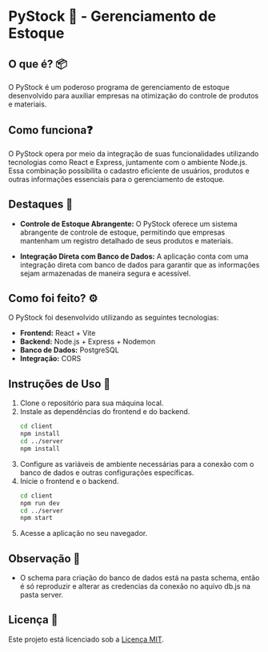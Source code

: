 # PyStock 🐍 - Gerenciamento de Estoque 

## O que é? 📦

O PyStock é um poderoso programa de gerenciamento de estoque desenvolvido para auxiliar empresas na otimização do controle de produtos e materiais.

## Como funciona❓

O PyStock opera por meio da integração de suas funcionalidades utilizando tecnologias como React e Express, juntamente com o ambiente Node.js. Essa combinação possibilita o cadastro eficiente de usuários, produtos e outras informações essenciais para o gerenciamento de estoque.

## Destaques 🚀

- **Controle de Estoque Abrangente:** O PyStock oferece um sistema abrangente de controle de estoque, permitindo que empresas mantenham um registro detalhado de seus produtos e materiais.

- **Integração Direta com Banco de Dados:** A aplicação conta com uma integração direta com banco de dados para garantir que as informações sejam armazenadas de maneira segura e acessível.

## Como foi feito? ⚙️

O PyStock foi desenvolvido utilizando as seguintes tecnologias:

- **Frontend:** React + Vite
- **Backend:** Node.js + Express + Nodemon
- **Banco de Dados:** PostgreSQL
- **Integração:** CORS

## Instruções de Uso 📝

1. Clone o repositório para sua máquina local.
2. Instale as dependências do frontend e do backend.
   ```bash
   cd client
   npm install
   cd ../server
   npm install
   ```
3. Configure as variáveis de ambiente necessárias para a conexão com o banco de dados e outras configurações específicas.
4. Inicie o frontend e o backend.
   ```bash
   cd client
   npm run dev
   cd ../server
   npm start
   ```
5. Acesse a aplicação no seu navegador.

## Observação 🧐
- O schema para criação do banco de dados está na pasta schema, então é só reproduzir e alterar as credencias da conexão no aquivo db.js na pasta server.

## Licença 📄

Este projeto está licenciado sob a [Licença MIT](LICENSE).
